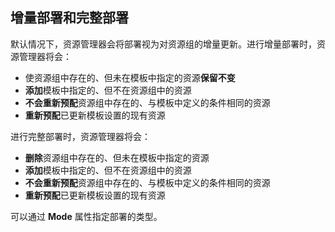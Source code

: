 ## 增量部署和完整部署

默认情况下，资源管理器会将部署视为对资源组的增量更新。进行增量部署时，资源管理器将会：

- 使资源组中存在的、但未在模板中指定的资源**保留不变**
- **添加**模板中指定的、但不在资源组中的资源
- **不会重新预配**资源组中存在的、与模板中定义的条件相同的资源
- **重新预配**已更新模板设置的现有资源

进行完整部署时，资源管理器将会：

- **删除**资源组中存在的、但未在模板中指定的资源
- **添加**模板中指定的、但不在资源组中的资源
- **不会重新预配**资源组中存在的、与模板中定义的条件相同的资源
- **重新预配**已更新模板设置的现有资源

可以通过 **Mode** 属性指定部署的类型。

<!---HONumber=Mooncake_0725_2016-->
